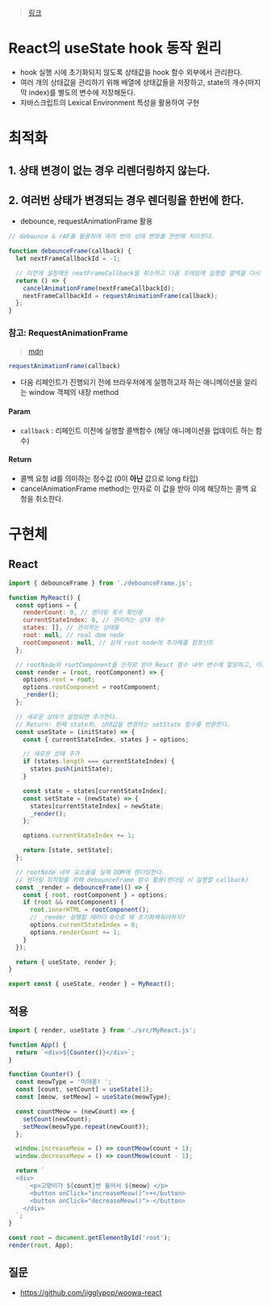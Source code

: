 > [링크](https://junilhwang.github.io/TIL/Javascript/Design/Vanilla-JS-Make-useSate-hook/#_1-%E1%84%8B%E1%85%B4%E1%84%86%E1%85%AE%E1%86%AB%E1%84%8B%E1%85%B3%E1%86%AF-%E1%84%80%E1%85%A1%E1%86%BD%E1%84%80%E1%85%B5)

# React의 useState hook 동작 원리

- hook 실행 시에 초기화되지 않도록 상태값을 hook 함수 외부에서 관리한다.
- 여러 개의 상태값을 관리하기 위해 배열에 상태값들을 저장하고, state의 개수(마지막 index)를 별도의 변수에 저장해둔다.
- 자바스크립트의 Lexical Environment 특성을 활용하여 구현

# 최적화

## 1. 상태 변경이 없는 경우 리렌더링하지 않는다.

## 2. 여러번 상태가 변경되는 경우 렌더링을 한번에 한다.

- debounce, requestAnimationFrame 활용

```js
// debounce & rAF를 활용하여 여러 번의 상태 변화를 한번에 처리한다.

function debounceFrame(callback) {
  let nextFrameCallbackId = -1;

  // 이전에 설정해둔 nextFrameCallback을 취소하고 다음 프레임에 실행할 콜백을 다시 등록하는 함수를 반환한다.
  return () => {
    cancelAnimationFrame(nextFrameCallbackId);
    nextFrameCallbackId = requestAnimationFrame(callback);
  };
}

```

### 참고: RequestAnimationFrame

> [mdn](https://developer.mozilla.org/ko/docs/Web/API/window/requestAnimationFrame)

```js
requestAnimationFrame(callback)
```

- 다음 리페인트가 진행되기 전에 브라우저에게 실행하고자 하는 애니메이션을 알리는 window 객체의 내장 method

#### Param
- `callback` : 리페인트 이전에 실행할 콜백함수 (해당 애니메이션을 업데이트 하는 함수)

#### Return
- 콜백 요청 id를 의미하는 정수값 (0이 **아닌** 값으로 long 타입)
- cancelAnimationFrame method는 인자로 이 값을 받아 이에 해당하는 콜백 요청을 취소한다.

# 구현체

## React

```js
import { debounceFrame } from './debounceFrame.js';

function MyReact() {
  const options = {
    renderCount: 0, // 렌더링 횟수 확인용
    currentStateIndex: 0, // 관리하는 상태 개수
    states: [], // 관리하는 상태들
    root: null, // real dom node
    rootComponent: null, // 실제 root node에 추가해줄 컴포넌트
  };

  // rootNode와 rootComponent를 인자로 받아 React 함수 내부 변수에 할당하고, 이를 기반으로 _render를 실행한다.
  const render = (root, rootComponent) => {
    options.root = root;
    options.rootComponent = rootComponent;
    _render();
  };

  // 새로운 상태가 설정되면 추가한다.
  // Return: 현재 state와, 상태값을 변경하는 setState 함수를 반환한다.
  const useState = (initState) => {
    const { currentStateIndex, states } = options;

    // 새로운 상태 추가
    if (states.length === currentStateIndex) {
      states.push(initState);
    }

    const state = states[currentStateIndex];
    const setState = (newState) => {
      states[currentStateIndex] = newState;
      _render();
    };

    options.currentStateIndex += 1;

    return [state, setState];
  };

  // rootNode 내부 요소들을 실제 DOM에 렌더링한다.
  // 렌더링 최적화를 위해 debounceFrame 함수 활용(렌더링 시 실행할 callback)
  const _render = debounceFrame(() => {
    const { root, rootComponent } = options;
    if (root && rootComponent) {
      root.innerHTML = rootComponent();
      // _render 실행할 때마다 0으로 왜 초기화해줘야하지?
      options.currentStateIndex = 0;
      options.renderCount += 1;
    }
  });

  return { useState, render };
}

export const { useState, render } = MyReact();

```

## 적용

```js
import { render, useState } from './src/MyReact.js';

function App() {
  return `<div>${Counter()}</div>`;
}

function Counter() {
  const meowType = '미야옹! ';
  const [count, setCount] = useState(1);
  const [meow, setMeow] = useState(meowType);

  const countMeow = (newCount) => {
    setCount(newCount);
    setMeow(meowType.repeat(newCount));
  };

  window.increaseMeow = () => countMeow(count + 1);
  window.decreaseMeow = () => countMeow(count - 1);

  return `
  <div>
      <p>고양이가 ${count}번 울어서 ${meow} </p>
      <button onClick="increaseMeow()">+</button>
      <button onClick="decreaseMeow()">-</button>
    </div>
  `;
}

const root = document.getElementById('root');
render(root, App);

```

## 질문

- https://github.com/jigglypop/woowa-react